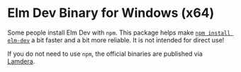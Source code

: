 # Elm Dev Binary for Windows (x64)

Some people install Elm Dev with `npm`. This package helps make [`npm install elm-dev`](https://www.npmjs.com/package/elm-dev) a bit faster and a bit more reliable. It is not intended for direct use!

If you do not need to use `npm`, the official binaries are published via [Lamdera](https://static.lamdera.com/bin/elm-dev/).
